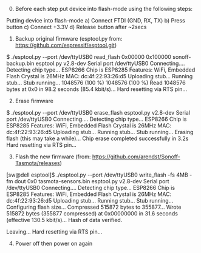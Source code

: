 0. Before each step put device into flash-mode using the following steps:

Putting device into flash-mode
a) Connect FTDI (GND, RX, TX)
b) Press button
c) Connect +3.3V
d) Release button after ~2secs

1. Backup original firmware (esptool.py from: https://github.com/espressif/esptool.git)

$ ./esptool.py --port /dev/ttyUSB0 read_flash 0x00000 0x100000 sonoff-backup.bin
esptool.py v2.8-dev
Serial port /dev/ttyUSB0
Connecting....
Detecting chip type... ESP8266
Chip is ESP8285
Features: WiFi, Embedded Flash
Crystal is 26MHz
MAC: dc:4f:22:93:26:d5
Uploading stub...
Running stub...
Stub running...
1048576 (100 %)
1048576 (100 %)
Read 1048576 bytes at 0x0 in 98.2 seconds (85.4 kbit/s)...
Hard resetting via RTS pin...

2. Erase firmware

$ ./esptool.py --port /dev/ttyUSB0 erase_flash
esptool.py v2.8-dev
Serial port /dev/ttyUSB0
Connecting....
Detecting chip type... ESP8266
Chip is ESP8285
Features: WiFi, Embedded Flash
Crystal is 26MHz
MAC: dc:4f:22:93:26:d5
Uploading stub...
Running stub...
Stub running...
Erasing flash (this may take a while)...
Chip erase completed successfully in 3.2s
Hard resetting via RTS pin...

3. Flash the new firmware  (from: https://github.com/arendst/Sonoff-Tasmota/releases)

[sw@dell esptool]$ ./esptool.py --port /dev/ttyUSB0 write_flash -fs 4MB -fm dout 0x0 tasmota-sensors.bin
esptool.py v2.8-dev
Serial port /dev/ttyUSB0
Connecting....
Detecting chip type... ESP8266
Chip is ESP8285
Features: WiFi, Embedded Flash
Crystal is 26MHz
MAC: dc:4f:22:93:26:d5
Uploading stub...
Running stub...
Stub running...
Configuring flash size...
Compressed 515872 bytes to 355877...
Wrote 515872 bytes (355877 compressed) at 0x00000000 in 31.6 seconds (effective 130.5 kbit/s)...
Hash of data verified.

Leaving...
Hard resetting via RTS pin...

4. Power off then power on again
